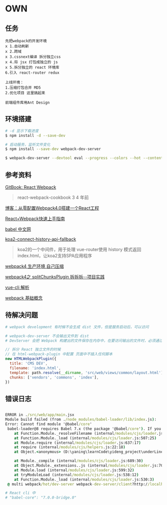 # OWN

## 任务

```
先把webpack的开发环境
x 1.自动刷新
x 2.跨域
x 3.cssnext编译 拆分独立css
x 4.将 jsx 打包成独立的 js
x 5.拆分独立的 react 环境库
6.引入 react-router redux

上线环境：
1.压缩打包合并 MD5
2.优化项目 这里搞起来

前端组件库用Ant Design
```

## 环境搭建

```bash
# -d 显示下载进度
$ npm install -d --save-dev

# 启动服务，监听文件变化
$ npm install --save-dev webpack-dev-server

$ webpack-dev-server --devtool eval --progress --colors --hot --content-base build
```

## 参考资料

[ GitBook: React Webpack ](https://fakefish.github.io/react-webpack-cookbook/index.html)
> react-webpack-cookbook 3 4 年前

[ 博客：从零配置Webpack4.0搭建一个React工程 ](https://laclys.github.io/2018/04/09/从零配置Webpack4.0搭建一个React工程/)

[React+Webpack快速上手指南](https://www.jianshu.com/p/418e48e0cef1)

[babel 中文网](https://www.babeljs.cn/docs/)

[ koa2-connect-history-api-fallback ](https://www.npmjs.com/package/koa2-connect-history-api-fallback)
> koa2的一个中间件，用于处理 vue-router使用 history 模式返回 index.html，让koa2支持SPA应用程序


[webpack4 生产环境 自己压缩](https://webpack.docschina.org/guides/production/#minification-%E5%8E%8B%E7%BC%A9-)

[webpack4之 splitChunksPlugin 拆拆拆--项目实践](https://juejin.im/post/5c00916f5188254caf186f80)

[vue-cli 解析](https://juejin.im/post/5b2872516fb9a00e8626e34f)

[webpack 基础概念](https://github.com/chemdemo/chemdemo.github.io/issues/13)
## 待解决问题

```bash
# webpack development 有时候不会生成 dist 文件，但是服务启动后，可以访问

# webpack-dev-server 不会输出文件到 dist
# DevServer 会把 Webpack 构建出的文件保存在内存中，在要访问输出的文件时，必须通过 HTTP 服务访问
```

```js
// 拆分 React 独立文件的时候
// 在 html-webpack-plugin 中配置 页面中不插入任何脚本
new HTMLWebpackPlugin({
  title: 'CMS DEV',
  filename: 'index.html',
  template: path.resolve(__dirname, 'src/web/views/common/layout.html'),
  chunks: ['vendors', 'commons', 'index'],
})
```


## 错误日志

```bat

ERROR in ./src/web/app/main.jsx
Module build failed (from ./node_modules/babel-loader/lib/index.js):
Error: Cannot find module '@babel/core'
 babel-loader@8 requires Babel 7.x (the package '@babel/core'). If you'd like to use Babel 6.x ('babel-core'), you should install 'babel-loader@7'.
    at Function.Module._resolveFilename (internal/modules/cjs/loader.js:581:15)
    at Function.Module._load (internal/modules/cjs/loader.js:507:25)
    at Module.require (internal/modules/cjs/loader.js:637:17)
    at require (internal/modules/cjs/helpers.js:22:18)
    at Object.<anonymous> (D:\yaning\learnCode\yideng_project\underLine\own\node_modules\babel-loader\lib\index.js:10:11)

    at Module._compile (internal/modules/cjs/loader.js:689:30)
    at Object.Module._extensions..js (internal/modules/cjs/loader.js:700:10)
    at Module.load (internal/modules/cjs/loader.js:599:32)
    at tryModuleLoad (internal/modules/cjs/loader.js:538:12)
    at Function.Module._load (internal/modules/cjs/loader.js:530:3)
 @ multi webpack/hot/dev-server webpack-dev-server/client?http://localhost:8080 ./src/web/app/main.jsx main[2]

```

```bash
# React cli 中
# "babel-core": "7.0.0-bridge.0"
```
